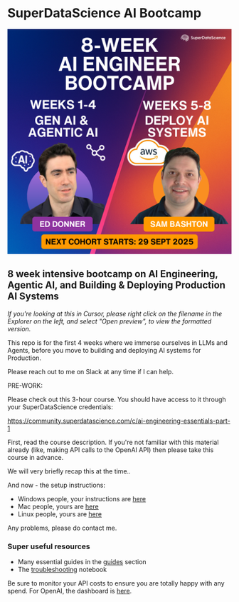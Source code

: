 # SuperDataScience AI Bootcamp

![Bootcamp](assets/banner2.png)

## 8 week intensive bootcamp on AI Engineering, Agentic AI, and Building & Deploying Production AI Systems


_If you're looking at this in Cursor, please right click on the filename in the Explorer on the left, and select "Open preview", to view the formatted version._

This repo is for the first 4 weeks where we immerse ourselves in LLMs and Agents, before you move to building and deploying AI systems for Production.

Please reach out to me on Slack at any time if I can help.

PRE-WORK:

Please check out this 3-hour course. You should have access to it through your SuperDataScience credentials:

https://community.superdatascience.com/c/ai-engineering-essentials-part-1

First, read the course description. If you're not familiar with this material already (like, making API calls to the OpenAI API) then please take this course in advance.

We will very briefly recap this at the time..

And now - the setup instructions:

- Windows people, your instructions are [here](setup/SETUP-PC.md)
- Mac people, yours are [here](setup/SETUP-mac.md)
- Linux people, yours are [here](setup/SETUP-linux.md)

Any problems, please do contact me.

### Super useful resources

- Many essential guides in the [guides](guides/01_intro.ipynb) section
- The [troubleshooting](setup/troubleshooting.ipynb) notebook

Be sure to monitor your API costs to ensure you are totally happy with any spend. For OpenAI, the dashboard is [here](https://platform.openai.com/usage).